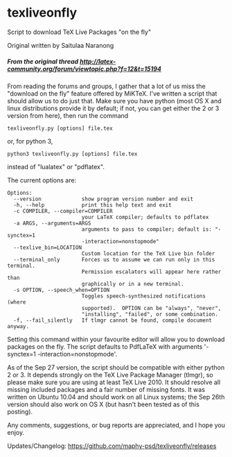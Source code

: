 # texliveonfly
Script to download TeX Live Packages "on the fly"

Original written by Saitulaa Naranong

##### From the original thread http://latex-community.org/forum/viewtopic.php?f=12&t=15194

From reading the forums and groups, I gather that a lot of us miss the "download on the fly" feature offered by MiKTeX. I've written a script that should allow us to do just that. Make sure you have python (most OS X and linux distributions provide it by default; if not, you can get either the 2 or 3 version from here), then run the command

`texliveonfly.py [options] file.tex`

or, for python 3,

`python3 texliveonfly.py [options] file.tex`

instead of "lualatex" or "pdflatex".

The current options are:
```
Options:
  --version             show program version number and exit
  -h, --help            print this help text and exit
  -c COMPILER, --compiler=COMPILER
                        your LaTeX compiler; defaults to pdflatex
  -a ARGS, --arguments=ARGS
                        arguments to pass to compiler; default is: "-synctex=1
                        -interaction=nonstopmode"
  --texlive_bin=LOCATION
                        Custom location for the TeX Live bin folder
  --terminal_only       Forces us to assume we can run only in this terminal.
                        Permission escalators will appear here rather than
                        graphically or in a new terminal.
  -s OPTION, --speech_when=OPTION
                        Toggles speech-synthesized notifications (where
                        supported).  OPTION can be "always", "never",
                        "installing", "failed", or some combination.
  -f, --fail_silently   If tlmgr cannot be found, compile document anyway.
```
Setting this command within your favourite editor will allow you to download packages on the fly. The script defaults to PdfLaTeX with arguments '-synctex=1 -interaction=nonstopmode'.

As of the Sep 27 version, the script should be compatible with either python 2 or 3. It depends strongly on the TeX Live Package Manager (tlmgr), so please make sure you are using at least TeX Live 2010. It should resolve all missing included packages and a fair number of missing fonts. It was written on Ubuntu 10.04 and should work on all Linux systems; the Sep 26th version should also work on OS X (but hasn't been tested as of this posting).

Any comments, suggestions, or bug reports are appreciated, and I hope you enjoy.

Updates/Changelog:
https://github.com/maphy-psd/texliveonfly/releases
